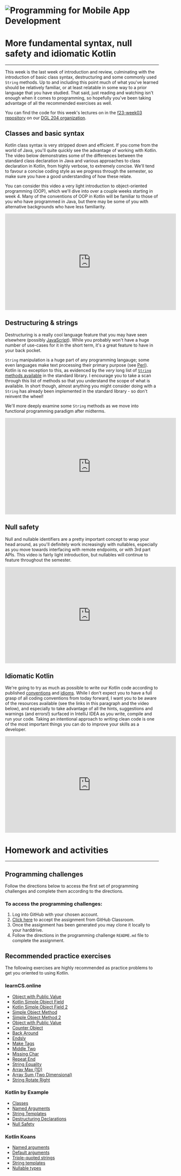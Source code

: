 # ![Programming for Mobile App Development](images/1366x768-kotlin2022_2.png )

# More fundamental syntax, null safety and idiomatic Kotlin
---
This week is the last week of introduction and review, culminating with the introduction of basic class syntax, destructuring and some commonly used `String` methods. Up to and including this point much of what you've learned should be relatively familiar, or at least relatable in some way to a prior language that you have studied. That said, just reading and watching isn't enough when it comes to programming, so hopefully you've been taking advantage of all the recommended exercises as well.

You can find the code for this week's lectures on in the [f23-week03 repository](https://github.com/nic-dgl-204-fall-2023/f23-week03) on our [DGL 204 organization](https://github.com/nic-dgl-204-fall-2023).

## Classes and basic syntax
Kotlin class syntax is very stripped down and efficient. If you come from the world of Java, you'll quite quickly see the advantage of working with Kotlin. The video below demonstrates some of the differences between the standard class declaration in Java and various approaches to class declaration in Kotlin, from highly verbose, to extremely concise. We'll tend to favour a concise coding style as we progress through the semester, so make sure you have a good understanding of how these relate. 

You can consider this video a very light introduction to object-oriented programming (OOP), which we'll dive into over a couple weeks starting in week 4. Many of the conventions of OOP in Kotlin will be familiar to those of you who have programmed in Java, but there may be some of you with alternative backgrounds who have less familiarity. 

<iframe width="560" height="315" src="https://www.youtube.com/embed/BoVarI5C2yk" title="YouTube video player" frameborder="0" allow="accelerometer; autoplay; clipboard-write; encrypted-media; gyroscope; picture-in-picture" allowfullscreen></iframe>

## Destructuring & strings
Destructuring is a really cool language feature that you may have seen elsewhere (possibly [JavaScript](https://developer.mozilla.org/en-US/docs/Web/JavaScript/Reference/Operators/Destructuring_assignment)). While you probably won't have a huge number of use-cases for it in the short term, it's a great feature to have in your back pocket.

`String` manipulation is a huge part of any programming langauge; some even languages make text processing their primary purpose (see [Perl](https://en.wikipedia.org/wiki/Perl)). Kotlin is no exception to this, as evidenced by the _very_ long list of [`String` methods available](https://kotlinlang.org/api/latest/jvm/stdlib/kotlin/-string/) in the standard library. I encourage you to take a scan through this list of methods so that you understand the scope of what is available. In short though, almost anything you might consider doing with a `String` has already been implemented in the standard library - so don't reinvent the wheel! 

We'll more deeply examine some `String` methods as we move into functional programming paradigm after midterms.
<iframe width="560" height="315" src="https://www.youtube.com/embed/eRvez-DQoHs" title="YouTube video player" frameborder="0" allow="accelerometer; autoplay; clipboard-write; encrypted-media; gyroscope; picture-in-picture" allowfullscreen></iframe>

## Null safety 
Null and nullable identifiers are a pretty important concept to wrap your head around, as you'll definitely work increasingly with nullables, especially as you move towards interfacing with remote endpoints, or with 3rd part APIs. This video is fairly light introduction, but nullables will continue to feature throughout the semester.

<iframe width="560" height="315" src="https://youtube.com/embed/fR85bHuOhLE" title="YouTube video player" frameborder="0" allow="accelerometer; autoplay; clipboard-write; encrypted-media; gyroscope; picture-in-picture" allowfullscreen></iframe>

## Idiomatic Kotlin
We're going to try as much as possible to write our Kotlin code according to published [conventions](https://kotlinlang.org/docs/coding-conventions.html) and [idioms](https://kotlinlang.org/docs/idioms.html). While I don't expect you to have a full grasp of all coding conventions from today forward, I want you to be aware of the resources available (see the links in this paragraph and the video below), and especially to take advantage of all the hints, suggestions and warnings (and errors!) surfaced in IntelliJ IDEA as you write, compile and run your code. Taking an intentional approach to writing clean code is one of the most important things you can do to improve your skills as a developer.

<iframe width="560" height="315" src="https://youtube.com/embed/gHf05A_kbCY" title="YouTube video player" frameborder="0" allow="accelerometer; autoplay; clipboard-write; encrypted-media; gyroscope; picture-in-picture" allowfullscreen></iframe>

# Homework and activities
---
## Programming challenges 
Follow the directions below to access the first set of programming challenges and complete them according to the directions.

### To access the programming challenges:
1. Log into GitHub with your chosen account.
2. [Click here]() to accept the assignment from GitHub Classroom.
3. Once the assignment has been generated you may clone it locally to your harddrive.
4. Follow the directions in the programming challenge `README.md` file to complete the assignment.

## Recommended practice exercises
The following exercises are highly recommended as practice problems to get you oriented to using Kotlin.
### learnCS.online
- [Object with Public Value](https://www.learncs.online/practice/kotlin/object-with-public-value/challen@illinois.edu#object-with-public-value)
- [Kotlin Simple Object Field](https://www.learncs.online/practice/kotlin/kotlin-simple-object-field/challen@illinois.edu)
- [Kotlin Simple Object Field 2](https://www.learncs.online/practice/kotlin/kotlin-simple-object-field-2/challen@illinois.edu)
- [Simple Object Method](https://www.learncs.online/practice/kotlin/simple-object-method/challen@illinois.edu#simple-object-method)
- [Simple Object Method 2](https://www.learncs.online/practice/kotlin/simple-object-method-2/challen@illinois.edu)
- [Object with Public Value](https://www.learncs.online/practice/kotlin/object-with-public-value/challen@illinois.edu)
- [Counter Object](https://www.learncs.online/practice/kotlin/counter-object/challen@illinois.edu)
- [Back Around](https://www.learncs.online/practice/kotlin/back-around/challen@illinois.edu?returnTo=strings)
- [Endsly](https://www.learncs.online/practice/kotlin/endsly/challen@illinois.edu?returnTo=strings)
- [Make Tags](https://www.learncs.online/practice/kotlin/make-tags/challen@illinois.edu?returnTo=strings)
- [Middle Two](https://www.learncs.online/practice/kotlin/middle-two/challen@illinois.edu?returnTo=strings)
- [Missing Char](https://www.learncs.online/practice/kotlin/missing-char/challen@illinois.edu?returnTo=strings)
- [Repeat End](https://www.learncs.online/practice/kotlin/repeat-end/challen@illinois.edu?returnTo=strings)
- [String Equality](https://www.learncs.online/practice/kotlin/string-equality/challen@illinois.edu#string-equality)
- [Array Max (1D)](https://www.learncs.online/practice/kotlin/array-max-1d/challen@illinois.edu?returnTo=null)
- [Array Sum (Two Dimensional)](https://www.learncs.online/practice/kotlin/array-sum-two-dimensional/challen@illinois.edu?returnTo=null)
- [String Rotate Right](https://www.learncs.online/practice/kotlin/string-rotate-right/challen@illinois.edu#string-rotate-right)


### Kotlin by Example
- [Classes](https://play.kotlinlang.org/byExample/01_introduction/05_Classes)
- [Named Arguments](https://play.kotlinlang.org/byExample/08_productivity_boosters/01_namedArguments)
- [String Templates](https://play.kotlinlang.org/byExample/08_productivity_boosters/02_String%20Templates)
- [Destructuring Declarations](https://play.kotlinlang.org/byExample/08_productivity_boosters/03_Destructuring%20Declarations)
- [Null Safety](https://play.kotlinlang.org/byExample/01_introduction/04_Null%20Safety)

### Kotlin Koans
- [Named arguments](https://play.kotlinlang.org/koans/Introduction/Named%20arguments/Task.kt)
- [Default arguments](https://play.kotlinlang.org/koans/Introduction/Named%20arguments/Task.kt)
- [Triple-quoted strings](https://play.kotlinlang.org/koans/Introduction/Triple-quoted%20strings/Task.kt)
- [String templates](https://play.kotlinlang.org/koans/Introduction/String%20templates/Task.kt)
- [Nullable types](https://play.kotlinlang.org/koans/Introduction/Nullable%20types/Task.kt)